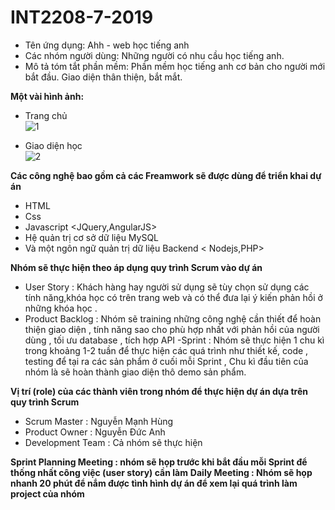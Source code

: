 # INT2208-7-2019 
- Tên ứng dụng: Ahh - web học tiếng anh 
- Các nhóm người dùng: Những người có nhu cầu học tiếng anh. 
- Mô tả tóm tắt phần mềm: Phần mềm học tiếng anh cơ bản cho người mới bắt đầu. Giao diện thân thiện, bắt mắt.

**Một vài hình ảnh:** 
- Trang chủ                     
![1](https://user-images.githubusercontent.com/43178187/52537125-98e48180-2d95-11e9-9209-24337b9efb95.png) 


- Giao diện học                  
![2](https://user-images.githubusercontent.com/43178187/52537126-997d1800-2d95-11e9-9cf3-2c9a585319a1.png)



**Các công nghệ bao gồm cả các Freamwork sẽ được dùng để triển khai dự án**
- HTML
- Css <Bootstrap> 
- Javascript <JQuery,AngularJS>
- Hệ quản trị cơ sở dữ liệu MySQL
- Và một ngôn ngữ quản trị dữ liệu Backend < Nodejs,PHP>
  
**Nhóm sẽ thực hiện theo áp dụng quy trình Scrum vào dự án**
- User Story : Khách hàng hay người sử dụng sẽ tùy chọn sử dụng các tính năng,khóa học có trên trang web và có thể đưa lại ý kiến phản hồi ở những khóa học .
- Product Backlog : Nhóm sẽ training những công nghệ <technical> cần thiết để hoàn thiện giao diện , tính năng sao cho phù hợp nhất với phản hồi của người dùng , tối ưu database , tích hợp API
-Sprint : Nhóm sẽ thực hiện 1 chu kì trong khoảng 1-2 tuần để thực hiện các quá trình như thiết kế, code , testing để tại ra các sản phẩm ở cuối mỗi Sprint , Chu kì đầu tiên của nhóm là sẽ hoàn thành giao diện thô demo sản phẩm.


**Vị trí (role) của các thành viên trong nhóm để thực hiện dự án dựa trên quy trình Scrum**
- Scrum Master : Nguyễn Mạnh Hùng
- Product Owner : Nguyễn Đức Anh
- Development Team : Cả nhóm sẽ thực hiện

**Sprint Planning Meeting : nhóm sẽ họp trước khi bắt đầu mỗi Sprint để thống nhất công việc (user story) cần làm**
**Daily Meeting : Nhóm sẽ họp nhanh 20 phút để nắm được tình hình dự án để xem lại quá trình làm project của nhóm**
